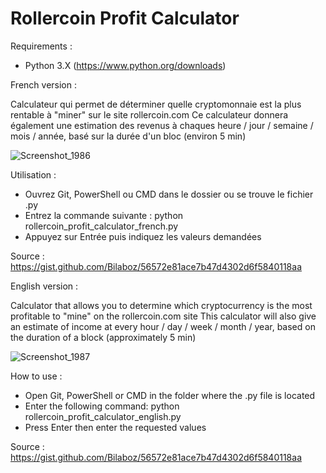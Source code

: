 # Rollercoin Profit Calculator

Requirements :

- Python 3.X (https://www.python.org/downloads)

French version :

Calculateur qui permet de déterminer quelle cryptomonnaie est la plus rentable à "miner" sur le site rollercoin.com
Ce calculateur donnera également une estimation des revenus à chaques heure / jour / semaine / mois / année, basé sur la durée d'un bloc (environ 5 min)

![Screenshot_1986](https://user-images.githubusercontent.com/60564904/110454973-2e16e900-80c8-11eb-882a-c370cea8483e.png)

Utilisation :

- Ouvrez Git, PowerShell ou CMD dans le dossier ou se trouve le fichier .py
- Entrez la commande suivante : python rollercoin_profit_calculator_french.py
- Appuyez sur Entrée puis indiquez les valeurs demandées

Source : https://gist.github.com/Bilaboz/56572e81ace7b47d4302d6f5840118aa


English version :

Calculator that allows you to determine which cryptocurrency is the most profitable to "mine" on the rollercoin.com site
This calculator will also give an estimate of income at every hour / day / week / month / year, based on the duration of a block (approximately 5 min)

![Screenshot_1987](https://user-images.githubusercontent.com/60564904/110455160-60284b00-80c8-11eb-9b5f-3b4457bdad90.png)

How to use :

- Open Git, PowerShell or CMD in the folder where the .py file is located
- Enter the following command: python rollercoin_profit_calculator_english.py
- Press Enter then enter the requested values

Source : https://gist.github.com/Bilaboz/56572e81ace7b47d4302d6f5840118aa
